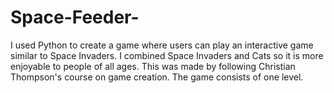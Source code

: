 # Space-Feeder-
I used Python to create a game where users can play an interactive game similar to Space Invaders. I combined Space Invaders and Cats so it is more enjoyable to people of all ages. This was made by following Christian Thompson's course on game creation. The game consists of one level.
